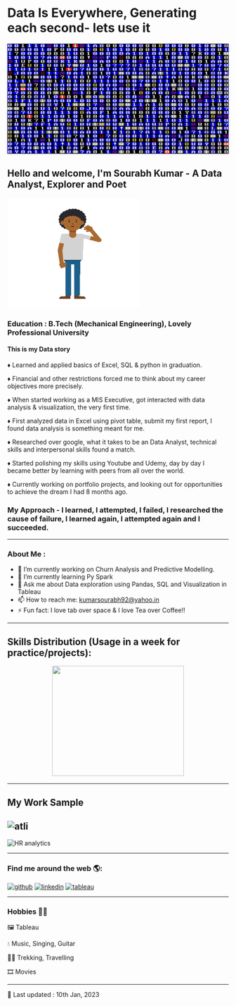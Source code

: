 # Data Is Everywhere, Generating each second- lets use it
<p align = "right"><img src= "https://github.com/sou7500/sou7500/blob/main/giphy.gif" width = "1000" height="250"/></p>

## Hello and welcome, I'm Sourabh Kumar - A Data Analyst, Explorer and Poet

<p align = "left"><img src="https://github.com/sou7500/sou7500/blob/main/11-56-56-209_512.webp" width="300" height="250"/></p>

### Education : B.Tech (Mechanical Engineering), Lovely Professional University

#### This is my Data story

♦ Learned and applied basics of Excel, SQL & python in graduation.

♦ Financial and other restrictions forced me to think about my career objectives more precisely.

♦ When started working as a MIS Executive, got interacted with data analysis & visualization, the very first time.

♦ First analyzed data in Excel using pivot table, submit my first report, I found data analysis is something meant for me.

♦ Researched over google, what it takes to be an Data Analyst, technical skills and interpersonal skills found a match.

♦ Started polishing my skills using Youtube and Udemy, day by day I became better by learning with peers from all over the world.

♦ Currently working on portfolio projects, and looking out for opportunities to achieve the dream I had 8 months ago.

### My Approach -  I learned, I attempted, I failed, I researched the cause of failure, I learned again, I attempted again and I succeeded.

----

### About Me :

- 🔭 I’m currently working on Churn Analysis and Predictive Modelling.
- 🌱 I’m currently learning Py Spark
- 💬 Ask me about Data exploration using Pandas, SQL and Visualization in Tableau 
- 📫 How to reach me: kumarsourabh92@yahoo.in 
- ⚡ Fun fact: I love tab over space & I love Tea over Coffee!! 

-----

## Skills Distribution (Usage in a week for practice/projects): 

<p align ="center"><img src="https://user-images.githubusercontent.com/109259266/208537040-ff92d320-b3aa-4816-ba6f-d30d5393ad4f.png" width ="300"  height="250"></p>

------

## My Work Sample 
![atli](https://user-images.githubusercontent.com/109259266/211861352-a6aa40ef-0856-4d9e-8549-fa6a31d75f01.png)
-----
![HR analytics](https://user-images.githubusercontent.com/109259266/211861413-81c221b8-c6ff-4334-bc71-49bce262bb44.PNG)


-----
### Find me around the web 🌎: 

[<img src='https://user-images.githubusercontent.com/109259266/208538083-c823d701-9c96-40e9-8e47-af6cc03d6150.png' alt='github' height='70'>](https://github.com/Sou7500)  [<img src='https://user-images.githubusercontent.com/109259266/208538362-37ef372c-befd-4a3d-9ba1-d18f1fd2f64b.png' alt='linkedin' height='70'>](https://www.linkedin.com/in/Sou7500/)  [<img src='https://user-images.githubusercontent.com/109259266/208538650-8628eeb3-5621-4fcd-9ed8-4f8d4b2e4b0c.png' alt='tableau' height='60'>](https://public.tableau.com/app/profile/sourabh3075)  

-----
### Hobbies 🙋‍♂️

🖼 Tableau

💧  Music, Singing, Guitar

🏃‍♂️ Trekking, Travelling

🎞 Movies

-----


🔋 Last updated : 10th Jan, 2023


